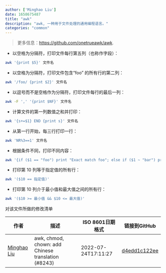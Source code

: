 ```yaml
---
author: ['Minghao Liu']
date: 1658675487
title: "awk"
description: "awk, 一种用于文件处理的通用编程语言。"
categories: "common"
---
```

> 更多信息：<https://github.com/onetrueawk/awk>.

- 以空格为分隔符，打印文件每行第五列（也称作字段）：

```bash
awk '{print $5}' 文件名
```

- 以空格为分隔符，打印文件包含“foo” 的所有行的第二列：

```bash
awk '/foo/ {print $2}' 文件名
```

- 以逗号而不是空格作为分隔符，打印文件每行的最后一列：

```bash
awk -F ',' '{print $NF}' 文件名
```

- 计算文件的第一列数值之和并打印：

```bash
awk '{s+=$1} END {print s}' 文件名
```

- 从第一行开始，每三行打印一行：

```bash
awk 'NR%3==1' 文件名
```

- 根据条件不同，打印不同内容：

```bash
awk '{if ($1 == "foo") print "Exact match foo"; else if ($1 ~ "bar") print "Partial match bar"; else print "Baz"}' 文件名
```

- 打印第 10 列等于指定值的所有行：

```bash
awk '($10 == 指定值)'
```

- 打印第 10 列介于最小值和最大值之间的所有行：

```bash
awk '($10 >= 最小值 && $10 <= 最大值)'
```
对该文件所做的修改清单


作者 | 描述 | ISO 8601日期格式 | 链接到GitHub
------|-----|-----|-----
[Minghao Liu](mailto:HugueLiu@users.noreply.github.com) | awk, chmod, chown: add Chinese translation (#8243) | 2022-07-24T17:11:27 | [d4edd1c122ee](https://github.com/tldr-pages/tldr/commit/d4edd1c122ee5843037ccb1cb50205bcd4ca7711)

